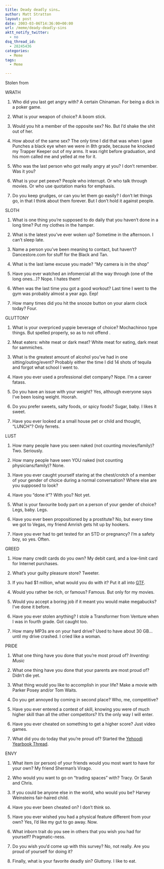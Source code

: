 ```yaml
---
title: Deady deadly sins…
author: Matt Stratton
layout: post
date: 2003-03-06T14:36:00+00:00
url: /meme/deady-deadly-sins
aktt_notify_twitter:
  - no
dsq_thread_id:
  - 28245436
categories:
  - Meme
tags:
  - Meme

---
```

Stolen from

WRATH
  
1. Who did you last get angry with? A certain Chinaman. For being a dick in a poker game.
  
2. What is your weapon of choice? A boom stick.
  
3. Would you hit a member of the opposite sex? No. But I&#8217;d shake the shit out of her.
  
4. How about of the same sex? The only time I did that was when I gave Punches a black eye when we were in 8th grade, because he knocked my Trapper Keeper out of my arms. It was right before graduation, and his mom called me and yelled at me for it.
  
5. Who was the last person who got really angry at you? I don&#8217;t remember. Was it you?
  
6. What is your pet peeve? People who interrupt. Or who talk through movies. Or who use quotation marks for emphasis.
  
7. Do you keep grudges, or can you let them go easily? I don&#8217;t let things go, in that I think about them forever. But I don&#8217;t hold it against people.

SLOTH
  
1. What is one thing you&#8217;re supposed to do daily that you haven&#8217;t done in a long time? Put my clothes in the hamper.
  
2. What is the latest you&#8217;ve ever woken up? Sometime in the afternoon. I can&#8217;t sleep late.
  
3. Name a person you&#8217;ve been meaning to contact, but haven&#8217;t? Dancestore.com for stuff for the Black and Tan.
  
4. What is the last lame excuse you made? &#8220;My camera is in the shop&#8221;
  
5. Have you ever watched an infomercial all the way through (one of the long ones&#8230;)? Nope. I hates them!
  
6. When was the last time you got a good workout? Last time I went to the gym was probably almost a year ago. Eep!
  
7. How many times did you hit the snooze button on your alarm clock today? Four.

GLUTTONY
  
1. What is your overpriced yuppie beverage of choice? Mochachinoo type things. But spelled properly, so as to not offend .
  
2. Meat eaters: white meat or dark meat? White meat for eating, dark meat for sammiches.
  
3. What is the greatest amount of alcohol you&#8217;ve had in one sitting/outing/event? Probably either the time I did 14 shots of tequila and forgot what school I went to.
  
4. Have you ever used a professional diet company? Nope. I&#8217;m a career fatass.
  
5. Do you have an issue with your weight? Yes, although everyone says I&#8217;ve been losing weight. Hoorah.
  
6. Do you prefer sweets, salty foods, or spicy foods? Sugar, baby. I likes it sweet.
  
7. Have you ever looked at a small house pet or child and thought, &#8220;LUNCH&#8221;? Only ferrets.

LUST
  
1. How many people have you seen naked (not counting movies/family)? Two. Seriously.
  
2. How many people have seen YOU naked (not counting physicians/family)? None.
  
3. Have you ever caught yourself staring at the chest/crotch of a member of your gender of choice during a normal conversation? Where else are you supposed to look?
  
4. Have you &#8220;done it&#8221;? With you? Not yet.
  
5. What is your favourite body part on a person of your gender of choice? Legs, baby. Legs.
  
6. Have you ever been propositioned by a prostitute? No, but every time we got to Vegas, my friend Amrish gets hit up by hookers.
  
7. Have you ever had to get tested for an STD or pregnancy? I&#8217;m a safety boy, so yes. Often.

GREED
  
1. How many credit cards do you own? My debit card, and a low-limit card for Internet purchases.
  
2. What&#8217;s your guilty pleasure store? Tweeter.
  
3. If you had $1 million, what would you do with it? Put it all into [GTF][1].
  
4. Would you rather be rich, or famous? Famous. But only for my movies.
  
5. Would you accept a boring job if it meant you would make megabucks? I&#8217;ve done it before.
  
6. Have you ever stolen anything? I stole a Transformer from Venture when I was in fourth grade. Got caught too.
  
7. How many MP3s are on your hard drive? Used to have about 30 GB&#8230;until my drive crashed. I cried like a woman.

PRIDE
  
1. What one thing have you done that you&#8217;re most proud of? _Inventing: Music_
  
2. What one thing have you done that your parents are most proud of? Didn&#8217;t die yet.
  
3. What thing would you like to accomplish in your life? Make a movie with Parker Posey and/or Tom Waits.
  
4. Do you get annoyed by coming in second place? Who, me, competitive?
  
5. Have you ever entered a contest of skill, knowing you were of much higher skill than all the other competitors? It&#8217;s the only way I will enter.
  
6. Have you ever cheated on something to get a higher score? Just video games.
  
7. What did you do today that you&#8217;re proud of? Started the [Yehoodi Yearbook Thread][2].

ENVY
  
1. What item (or person) of your friends would you most want to have for your own? My friend Sherman&#8217;s Virago.
  
2. Who would you want to go on &#8220;trading spaces&#8221; with? Tracy. Or Sarah and Chris.
  
3. If you could be anyone else in the world, who would you be? Harvey Weinsteins fair-haired child.
  
4. Have you ever been cheated on? I don&#8217;t think so.
  
5. Have you ever wished you had a physical feature different from your own? Yes, I&#8217;d like my gut to go away. Now.
  
6. What inborn trait do you see in others that you wish you had for yourself? Pragmatic-ness.
  
7. Do you wish you&#8217;d come up with this survey? No, not really. Are you proud of yourself for doing it?
  
8. Finally, what is your favorite deadly sin? Gluttony. I like to eat.

 [1]: https://www.gravytrainfilms.com
 [2]: https://www.yehoodi.com/phpBB2/viewtopic.php?t=59321